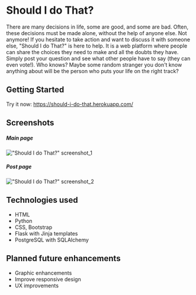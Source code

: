 # Should I do That?

There are many decisions in life, some are good, and some are bad. Often, these decisions must be made alone, without the help of anyone else.
Not anymore! If you hesitate to take action and want to discuss it with someone else, "Should I do That?" is here to help. It is a web platform where people can share the choices they need to make and all the doubts they have. Simply post your question and see what other people have to say (they can even vote!). Who knows? Maybe some random stranger you don't know anything about will be the person who puts your life on the right track?

## Getting Started

Try it now: <https://should-i-do-that.herokuapp.com/>


## Screenshots

##### Main page

!["Should I do That?" screenshot_1](../should-i-do-it/myapp/static/styles/images/screenshot1.png)

##### Post page

!["Should I do That?" screenshot_2](../should-i-do-it/myapp/static/styles/images/screenshot2.png)


## Technologies used

+ HTML
+ Python
+ CSS, Bootstrap
+ Flask with Jinja templates
+ PostgreSQL with SQLAlchemy

## Planned future enhancements

+ Graphic enhancements
+ Improve responsive design
+ UX improvements
